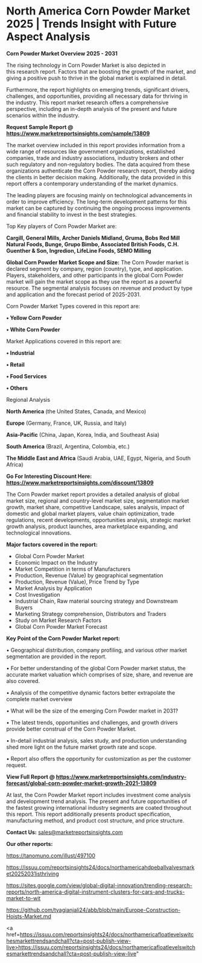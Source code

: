  # North America Corn Powder Market 2025 | Trends Insight with Future Aspect Analysis

<Strong> Corn Powder Market Overview 2025 - 2031</strong>

The rising technology in Corn Powder Market is also depicted in this research report. Factors that are boosting the growth of the market, and giving a positive push to thrive in the global market is explained in detail.

Furthermore, the report highlights on emerging trends, significant drivers, challenges, and opportunities, providing all necessary data for thriving in the industry. This report market research offers a comprehensive perspective, including an in-depth analysis of the present and future scenarios within the industry.

<strong>Request Sample Report @ <a href=https://www.marketreportsinsights.com/sample/13809>https://www.marketreportsinsights.com/sample/13809</a></strong>

The market overview included in this report provides information from a wide range of resources like government organizations, established companies, trade and industry associations, industry brokers and other such regulatory and non-regulatory bodies. The data acquired from these organizations authenticate the Corn Powder research report, thereby aiding the clients in better decision making. Additionally, the data provided in this report offers a contemporary understanding of the market dynamics.

The leading players are focusing mainly on technological advancements in order to improve efficiency. The long-term development patterns for this market can be captured by continuing the ongoing process improvements and financial stability to invest in the best strategies.

Top Key players of Corn Powder Market are:

<strong>Cargill, General Mills, Archer Daniels Midland, Gruma, Bobs Red Mill Natural Foods, Bunge, Grupo Bimbo, Associated British Foods, C.H. Guenther & Son, Ingredion, LifeLine Foods, SEMO Milling</strong>

<strong><b>Global Corn Powder Market Scope and Size:</b></strong>
The Corn Powder market is declared segment by company, region (country), type, and application. Players, stakeholders, and other participants in the global Corn Powder market will gain the market scope as they use the report as a powerful resource. The segmental analysis focuses on revenue and product by type and application and the forecast period of 2025-2031.

Corn Powder Market Types covered in this report are:

<strong>• Yellow Corn Powder

• White Corn Powder</strong>

Market Applications covered in this report are:

<strong>• Industrial

• Retail

• Food Services

• Others</strong> 

Regional Analysis

<strong>North America</strong> (the United States, Canada, and Mexico)

<strong>Europe</strong> (Germany, France, UK, Russia, and Italy)

<strong>Asia-Pacific</strong> (China, Japan, Korea, India, and Southeast Asia)

<strong>South America</strong> (Brazil, Argentina, Colombia, etc.)

<strong>The Middle East and Africa</strong> (Saudi Arabia, UAE, Egypt, Nigeria, and South Africa)

<strong>Go For Interesting Discount Here: <a href=https://www.marketreportsinsights.com/discount/13809>https://www.marketreportsinsights.com/discount/13809</a></strong>

The Corn Powder market report provides a detailed analysis of global market size, regional and country-level market size, segmentation market growth, market share, competitive Landscape, sales analysis, impact of domestic and global market players, value chain optimization, trade regulations, recent developments, opportunities analysis, strategic market growth analysis, product launches, area marketplace expanding, and technological innovations.

<strong><b>Major factors covered in the report:</b></strong>
<ul>
  <li>Global Corn Powder Market </li>
  <li>Economic Impact on the Industry</li>
  <li>Market Competition in terms of Manufacturers</li>
  <li>Production, Revenue (Value) by geographical segmentation</li>
  <li>Production, Revenue (Value), Price Trend by Type</li>
  <li>Market Analysis by Application</li>
  <li>Cost Investigation</li>
  <li>Industrial Chain, Raw material sourcing strategy and Downstream Buyers</li>
  <li>Marketing Strategy comprehension, Distributors and Traders</li>
  <li>Study on Market Research Factors</li>
  <li>Global Corn Powder Market Forecast</li>
</ul>

<strong><b>Key Point of the Corn Powder Market report:</b></strong>

• Geographical distribution, company profiling, and various other market segmentation are provided in the report.

• For better understanding of the global Corn Powder market status, the accurate market valuation which comprises of size, share, and revenue are also covered.

• Analysis of the competitive dynamic factors better extrapolate the complete market overview

• What will be the size of the emerging Corn Powder market in 2031?

• The latest trends, opportunities and challenges, and growth drivers provide better construal of the Corn Powder Market.

• In-detail industrial analysis, sales study, and production understanding shed more light on the future market growth rate and scope.

• Report also offers the opportunity for customization as per the customer request.

<strong><b>View Full Report @ <a href=https://www.marketreportsinsights.com/industry-forecast/global-corn-powder-market-growth-2021-13809>https://www.marketreportsinsights.com/industry-forecast/global-corn-powder-market-growth-2021-13809</a></b></strong>


At last, the Corn Powder Market report includes investment come analysis and development trend analysis. The present and future opportunities of the fastest growing international industry segments are coated throughout this report. This report additionally presents product specification, manufacturing method, and product cost structure, and price structure.

<strong>Contact Us:</strong>
sales@marketreportsinsights.com

<strong>Our other reports:</strong>

<a href=https://tanomuno.com/illust/497100>https://tanomuno.com/illust/497100</a>

<a href=https://issuu.com/reportsinsights24/docs/northamericahdpeballvalvesmarket20252031isthriving>https://issuu.com/reportsinsights24/docs/northamericahdpeballvalvesmarket20252031isthriving</a>

<a href=https://sites.google.com/view/global-digital-innovation/trending-research-reports/north-america-digital-instrument-clusters-for-cars-and-trucks-market-to-wit>https://sites.google.com/view/global-digital-innovation/trending-research-reports/north-america-digital-instrument-clusters-for-cars-and-trucks-market-to-wit</a>

<a href=https://github.com/tyagianjali24/abb/blob/main/Europe-Construction-Hoists-Market.md>https://github.com/tyagianjali24/abb/blob/main/Europe-Construction-Hoists-Market.md</a>

<a href=https://issuu.com/reportsinsights24/docs/northamericafloatlevelswitchesmarkettrendsandchall?cta=post-publish-view-live>https://issuu.com/reportsinsights24/docs/northamericafloatlevelswitchesmarkettrendsandchall?cta=post-publish-view-live</a>"
